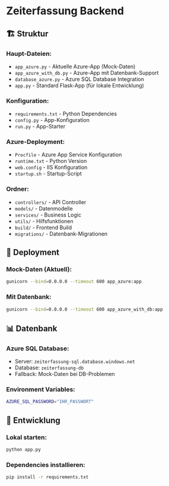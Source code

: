 # Zeiterfassung Backend

## 🏗️ Struktur

### Haupt-Dateien:
- `app_azure.py` - Aktuelle Azure-App (Mock-Daten)
- `app_azure_with_db.py` - Azure-App mit Datenbank-Support
- `database_azure.py` - Azure SQL Database Integration
- `app.py` - Standard Flask-App (für lokale Entwicklung)

### Konfiguration:
- `requirements.txt` - Python Dependencies
- `config.py` - App-Konfiguration
- `run.py` - App-Starter

### Azure-Deployment:
- `Procfile` - Azure App Service Konfiguration
- `runtime.txt` - Python Version
- `web.config` - IIS Konfiguration
- `startup.sh` - Startup-Script

### Ordner:
- `controllers/` - API Controller
- `models/` - Datenmodelle
- `services/` - Business Logic
- `utils/` - Hilfsfunktionen
- `build/` - Frontend Build
- `migrations/` - Datenbank-Migrationen

## 🚀 Deployment

### Mock-Daten (Aktuell):
```bash
gunicorn --bind=0.0.0.0 --timeout 600 app_azure:app
```

### Mit Datenbank:
```bash
gunicorn --bind=0.0.0.0 --timeout 600 app_azure_with_db:app
```

## 📊 Datenbank

### Azure SQL Database:
- Server: `zeiterfassung-sql.database.windows.net`
- Database: `zeiterfassung-db`
- Fallback: Mock-Daten bei DB-Problemen

### Environment Variables:
```bash
AZURE_SQL_PASSWORD="IHR_PASSWORT"
```

## 🔧 Entwicklung

### Lokal starten:
```bash
python app.py
```

### Dependencies installieren:
```bash
pip install -r requirements.txt
``` 